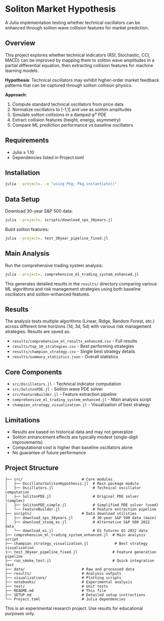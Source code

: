 # Soliton Market Hypothesis

A Julia implementation testing whether technical oscillators can be enhanced through soliton wave collision features for market prediction.

## Overview

This project explores whether technical indicators (RSI, Stochastic, CCI, MACD) can be improved by mapping them to soliton wave amplitudes in a partial differential equation, then extracting collision features for machine learning models.

**Hypothesis**: Technical oscillators may exhibit higher-order market feedback patterns that can be captured through soliton collision physics.

**Approach**: 
1. Compute standard technical oscillators from price data
2. Normalize oscillators to [-1,1] and use as soliton amplitudes
3. Simulate soliton collisions in a damped φ⁴ PDE
4. Extract collision features (height, energy, asymmetry)
5. Compare ML prediction performance vs baseline oscillators

## Requirements

- Julia ≥ 1.10
- Dependencies listed in Project.toml

## Installation

```bash
julia --project=. -e "using Pkg; Pkg.instantiate()"
```

## Data Setup

Download 30-year S&P 500 data:
```bash
julia --project=. scripts/download_spx_30years.jl
```

Build soliton features:
```bash
julia --project=. test_30year_pipeline_fixed.jl
```

## Main Analysis

Run the comprehensive trading system analysis:
```bash
julia --project=. comprehensive_ml_trading_system_enhanced.jl
```

This generates detailed results in the `results/` directory comparing various ML algorithms and risk management strategies using both baseline oscillators and soliton-enhanced features.

## Results

The analysis tests multiple algorithms (Linear, Ridge, Random Forest, etc.) across different time horizons (1d, 3d, 5d) with various risk management strategies. Results are saved as:

- `results/comprehensive_ml_results_enhanced.csv` - Full results
- `results/top_10_strategies.csv` - Best performing strategies  
- `results/champion_strategy.csv` - Single best strategy details
- `results/summary_statistics.json` - Overall statistics

## Core Components

- `src/Oscillators.jl` - Technical indicator computation
- `src/SolitonPDE.jl` - Soliton wave PDE solver
- `src/FeatureBuilder.jl` - Feature extraction pipeline
- `comprehensive_ml_trading_system_enhanced.jl` - Main analysis script
- `champion_strategy_visualization.jl` - Visualization of best strategy

## Limitations

- Results are based on historical data and may not generalize
- Soliton enhancement effects are typically modest (single-digit improvements)
- Computational cost is higher than baseline oscillators alone
- No guarantee of future performance

## Project Structure

```
├── src/                           # Core modules
│   ├── OscillatorSolitonHypothesis.jl  # Main package module
│   ├── Oscillators.jl                  # Technical oscillator computation
│   ├── SolitonPDE.jl                   # Original PDE solver (complex)
│   ├── SolitonPDE_simple.jl            # Simplified PDE solver (used)
│   └── FeatureBuilder.jl               # Feature extraction pipeline
├── scripts/                       # Data download utilities
│   ├── download_spx_30years.jl         # 30-year S&P 500 data (main)
│   ├── download_stooq_es.jl            # Alternative S&P 500 2022 data
│   └── download_es.jl                  # ES futures Q1 2022 data
├── comprehensive_ml_trading_system_enhanced.jl  # Main analysis script
├── champion_strategy_visualization.jl            # Best strategy visualization
├── test_30year_pipeline_fixed.jl                # Feature generation pipeline
├── run_smoke_test.jl                            # Quick integration test
├── data/                          # Raw and processed data
├── results/                       # Analysis outputs
├── visualizations/                # Plotting scripts
├── notebooks/                     # Experimental analysis
├── test/                          # Unit tests
├── README.md                      # This file
├── SETUP.md                       # Detailed setup instructions
└── Project.toml                   # Julia dependencies
```

This is an experimental research project. Use results for educational purposes only. 